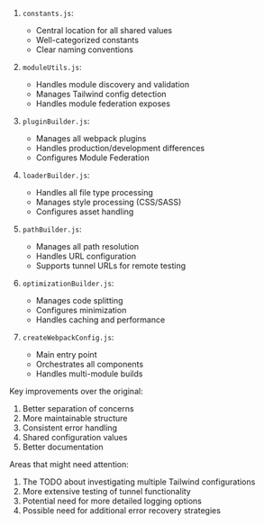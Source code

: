 1. `constants.js`:

   - Central location for all shared values
   - Well-categorized constants
   - Clear naming conventions

2. `moduleUtils.js`:

   - Handles module discovery and validation
   - Manages Tailwind config detection
   - Handles module federation exposes

3. `pluginBuilder.js`:

   - Manages all webpack plugins
   - Handles production/development differences
   - Configures Module Federation

4. `loaderBuilder.js`:

   - Handles all file type processing
   - Manages style processing (CSS/SASS)
   - Configures asset handling

5. `pathBuilder.js`:

   - Manages all path resolution
   - Handles URL configuration
   - Supports tunnel URLs for remote testing

6. `optimizationBuilder.js`:

   - Manages code splitting
   - Configures minimization
   - Handles caching and performance

7. `createWebpackConfig.js`:
   - Main entry point
   - Orchestrates all components
   - Handles multi-module builds

Key improvements over the original:

1. Better separation of concerns
2. More maintainable structure
3. Consistent error handling
4. Shared configuration values
5. Better documentation

Areas that might need attention:

1. The TODO about investigating multiple Tailwind configurations
2. More extensive testing of tunnel functionality
3. Potential need for more detailed logging options
4. Possible need for additional error recovery strategies
